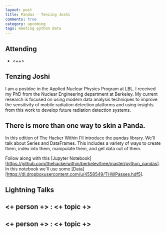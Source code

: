 ```yaml
---
layout: post
title: Pandas - Tenzing Joshi
comments: true
category: upcoming
tags: meeting python data
---
```



## Attending

- <++>


## Tenzing Joshi

I am a postdoc in the Applied Nuclear Physics Program at LBL. 
I received my PhD from the Nuclear Engineering department at Berkeley.
My current research is focused on using modern data analysis techniques to improve the sensitivity of mobile radiation detection platforms and using insights from this work to develop future radiation detection systems. 

## There is more than one way to skin a Panda.

In this edition of The Hacker Within I'll introduce the pandas library. 
We'll talk about Series and DataFrames. 
This includes a variety of ways to create them, index into them, manipulate them, and get data out of them. 

Follow along with this [Jupyter Notebook][https://github.com/thehackerwithin/berkeley/tree/master/python_pandas].
In this notebook we'll use some [Data][https://dl.dropboxusercontent.com/u/4558549/THWPasses.hdf5].

## Lightning Talks 

## <+ person +> : <+ topic +>

## <+ person +> : <+ topic +>


[code]: https://github.com/thehackerwithin/berkeley/tree/master/topic "Code Examples" 
